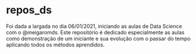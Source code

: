 # repos_ds
 Foi dada a largada no dia 06/01/2021, iniciando as aulas de Data Science com o @meigaromds. Este repositório é dedicado especialmente as aulas  como demonstração de um iniciante e sua evolução com o passar do tempo aplicando todos os métodos aprendidos. 
